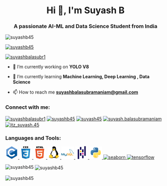 <h1 align="center">Hi 👋, I'm Suyash B</h1>
<h3 align="center">A passionate AI-ML and Data Science Student from India</h3>

<p align="left"> <img src="https://komarev.com/ghpvc/?username=suyashb45&label=Profile%20views&color=0e75b6&style=flat" alt="suyashb45" /> </p>

<p align="left"> <a href="https://github.com/ryo-ma/github-profile-trophy"><img src="https://github-profile-trophy.vercel.app/?username=suyashb45" alt="suyashb45" /></a> </p>

<p align="left"> <a href="https://twitter.com/suyashbalasubr1" target="blank"><img src="https://img.shields.io/twitter/follow/suyashbalasubr1?logo=twitter&style=for-the-badge" alt="suyashbalasubr1" /></a> </p>

- 🔭 I’m currently working on **YOLO V8**

- 🌱 I’m currently learning **Machine Learning, Deep Learning , Data Science**

- 📫 How to reach me **suyashbalasubramaniam@gmail.com**

<h3 align="left">Connect with me:</h3>
<p align="left">
<a href="https://twitter.com/suyashbalasubr1" target="blank"><img align="center" src="https://raw.githubusercontent.com/rahuldkjain/github-profile-readme-generator/master/src/images/icons/Social/twitter.svg" alt="suyashbalasubr1" height="30" width="40" /></a>
<a href="https://linkedin.com/in/suyashb45" target="blank"><img align="center" src="https://raw.githubusercontent.com/rahuldkjain/github-profile-readme-generator/master/src/images/icons/Social/linked-in-alt.svg" alt="suyashb45" height="30" width="40" /></a>
<a href="https://kaggle.com/suyash45" target="blank"><img align="center" src="https://raw.githubusercontent.com/rahuldkjain/github-profile-readme-generator/master/src/images/icons/Social/kaggle.svg" alt="suyash45" height="30" width="40" /></a>
<a href="https://fb.com/suyash.balasubramaniam" target="blank"><img align="center" src="https://raw.githubusercontent.com/rahuldkjain/github-profile-readme-generator/master/src/images/icons/Social/facebook.svg" alt="suyash.balasubramaniam" height="30" width="40" /></a>
<a href="https://instagram.com/itz_suyash.45" target="blank"><img align="center" src="https://raw.githubusercontent.com/rahuldkjain/github-profile-readme-generator/master/src/images/icons/Social/instagram.svg" alt="itz_suyash.45" height="30" width="40" /></a>
</p>

<h3 align="left">Languages and Tools:</h3>
<p align="left"> <a href="https://www.cprogramming.com/" target="_blank" rel="noreferrer"> <img src="https://raw.githubusercontent.com/devicons/devicon/master/icons/c/c-original.svg" alt="c" width="40" height="40"/> </a> <a href="https://www.w3schools.com/css/" target="_blank" rel="noreferrer"> <img src="https://raw.githubusercontent.com/devicons/devicon/master/icons/css3/css3-original-wordmark.svg" alt="css3" width="40" height="40"/> </a> <a href="https://www.w3.org/html/" target="_blank" rel="noreferrer"> <img src="https://raw.githubusercontent.com/devicons/devicon/master/icons/html5/html5-original-wordmark.svg" alt="html5" width="40" height="40"/> </a> <a href="https://www.linux.org/" target="_blank" rel="noreferrer"> <img src="https://raw.githubusercontent.com/devicons/devicon/master/icons/linux/linux-original.svg" alt="linux" width="40" height="40"/> </a> <a href="https://www.mysql.com/" target="_blank" rel="noreferrer"> <img src="https://raw.githubusercontent.com/devicons/devicon/master/icons/mysql/mysql-original-wordmark.svg" alt="mysql" width="40" height="40"/> </a> <a href="https://pandas.pydata.org/" target="_blank" rel="noreferrer"> <img src="https://raw.githubusercontent.com/devicons/devicon/2ae2a900d2f041da66e950e4d48052658d850630/icons/pandas/pandas-original.svg" alt="pandas" width="40" height="40"/> </a> <a href="https://www.python.org" target="_blank" rel="noreferrer"> <img src="https://raw.githubusercontent.com/devicons/devicon/master/icons/python/python-original.svg" alt="python" width="40" height="40"/> </a> <a href="https://seaborn.pydata.org/" target="_blank" rel="noreferrer"> <img src="https://seaborn.pydata.org/_images/logo-mark-lightbg.svg" alt="seaborn" width="40" height="40"/> </a> <a href="https://www.tensorflow.org" target="_blank" rel="noreferrer"> <img src="https://www.vectorlogo.zone/logos/tensorflow/tensorflow-icon.svg" alt="tensorflow" width="40" height="40"/> </a> </p>

<p><img align="left" src="https://github-readme-stats.vercel.app/api/top-langs?username=suyashb45&show_icons=true&locale=en&layout=compact" alt="suyashb45" /></p>

<p>&nbsp;<img align="center" src="https://github-readme-stats.vercel.app/api?username=suyashb45&show_icons=true&locale=en" alt="suyashb45" /></p>

<p><img align="center" src="https://github-readme-streak-stats.herokuapp.com/?user=suyashb45&" alt="suyashb45" /></p>



